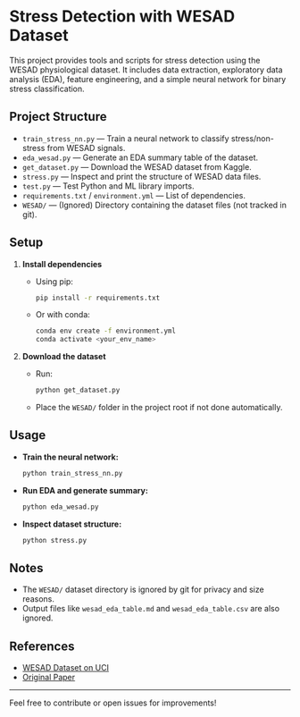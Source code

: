# Stress Detection with WESAD Dataset

This project provides tools and scripts for stress detection using the WESAD physiological dataset. It includes data extraction, exploratory data analysis (EDA), feature engineering, and a simple neural network for binary stress classification.

## Project Structure

- `train_stress_nn.py` — Train a neural network to classify stress/non-stress from WESAD signals.
- `eda_wesad.py` — Generate an EDA summary table of the dataset.
- `get_dataset.py` — Download the WESAD dataset from Kaggle.
- `stress.py` — Inspect and print the structure of WESAD data files.
- `test.py` — Test Python and ML library imports.
- `requirements.txt` / `environment.yml` — List of dependencies.
- `WESAD/` — (Ignored) Directory containing the dataset files (not tracked in git).

## Setup

1. **Install dependencies**
   - Using pip:
     ```sh
     pip install -r requirements.txt
     ```
   - Or with conda:
     ```sh
     conda env create -f environment.yml
     conda activate <your_env_name>
     ```

2. **Download the dataset**
   - Run:
     ```sh
     python get_dataset.py
     ```
   - Place the `WESAD/` folder in the project root if not done automatically.

## Usage

- **Train the neural network:**
  ```sh
  python train_stress_nn.py
  ```
- **Run EDA and generate summary:**
  ```sh
  python eda_wesad.py
  ```
- **Inspect dataset structure:**
  ```sh
  python stress.py
  ```

## Notes
- The `WESAD/` dataset directory is ignored by git for privacy and size reasons.
- Output files like `wesad_eda_table.md` and `wesad_eda_table.csv` are also ignored.

## References
- [WESAD Dataset on UCI](https://archive.ics.uci.edu/ml/datasets/WESAD+%28Wearable+Stress+and+Affect+Detection%29)
- [Original Paper](https://ieeexplore.ieee.org/document/8269806)

---

Feel free to contribute or open issues for improvements!
